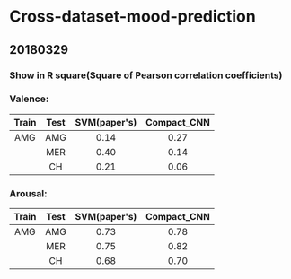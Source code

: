 # Cross-dataset-mood-prediction

## 20180329
### Show in R square(Square of Pearson correlation coefficients)
### Valence:
| Train | Test | SVM(paper's) | Compact_CNN |
| :---: | :---: | :---: | :---: |
|      AMG      |      AMG      |     0.14      |     0.27      |
|               |      MER      |     0.40      |     0.14      |
|               |      CH       |     0.21      |     0.06      |

### Arousal:
| Train | Test | SVM(paper's) | Compact_CNN |
| :---: | :---: | :---: | :---: |
|      AMG      |      AMG      |     0.73      |     0.78      |
|               |      MER      |     0.75      |     0.82      |
|               |      CH       |     0.68      |     0.70      |
